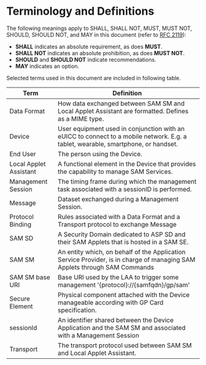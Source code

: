 Terminology and Definitions
===========================

The following meanings apply to SHALL, SHALL NOT, MUST, MUST NOT, SHOULD, SHOULD NOT, and MAY in this document (refer to [RFC 2119](https://www.rfc-editor.org/rfc/rfc2119)):
- **SHALL** indicates an absolute requirement, as does **MUST**.
- **SHALL NOT** indicates an absolute prohibition, as does **MUST NOT**.
- **SHOULD** and **SHOULD NOT** indicate recommendations.
- **MAY** indicates an option.


Selected terms used in this document are included in following table.

| Term                                                                    | Definition                                                                                                                                                                               |
|-------------------------------------------------------------------------|------------------------------------------------------------------------------------------------------------------------------------------------------------------------------------------|
| <a name="DataFormat">Data Format</a>                                    | How data exchanged between SAM SM and Local Applet Assistant are formatted. Defines as a MIME type.                                                                                           |
| <a name="Device">Device</a>                                             | User equipment used in conjunction with an eUICC to connect to a mobile network. E.g. a tablet, wearable, smartphone, or handset.                                                        |
| <a name="EU">End User</a>                                    | The person using the Device.                                                                                                                       |
| <a name="LAA">Local Applet Assistant</a>                                    | A functional element in the Device that provides the capability to manage SAM  Services.                                                                                                                       |
| <a name="ManagementSession">Management Session</a>                      | The timing frame during which the management task associated with a sessionID is performed.                                                                                              |
| <a name="Message">Message</a>                      | Dataset exchanged during a Management Session.                                                                                               |
| <a name="ProtocolBinding">Protocol Binding</a>                          | Rules associated with a Data Format and a Transport protocol to exchange Message                                                                                                         |
| <a name="SAMSD">SAM SD</a>                                  | A Security Domain dedicated to ASP SD and their SAM Applets that is hosted in a SAM SE.                                                                                                 |
| <a name="SAMSM">SAM SM</a>           | An entity which, on behalf of the Application Service Provider, is in charge of managing SAM Applets through SAM Commands |
| <a name="SAMSMUri">SAM SM base URI</a>                                    | Base URI used by the LAA to trigger some management '{protocol}://{samfqdn}/gp/sam'                                                                                                                                |
| <a name="SE">Secure Element</a>                              | Physical component attached with the Device manageable according with GP Card specification.                                                                                             |
| <a name="sessionID">sessionId</a>                                       | An identifier shared between the Device Application and the SAM SM and associated with a Management Session                                                                 |
| <a name="Transport">Transport</a>                                       | The transport protocol used between SAM SM and Local Applet Assistant.                                                                                                                        |




